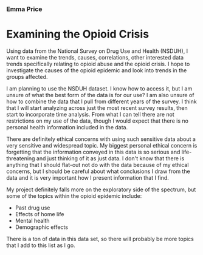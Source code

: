 ### Emma Price

# Examining the Opioid Crisis

Using data from the National Survey on Drug Use and Health (NSDUH), I want to examine the trends, causes, correlations, other interested data trends specifically relating to opioid abuse and the opioid crisis. I hope to investigate the causes of the opioid epidemic and look into trends in the groups affected.

I am planning to use the NSDUH dataset. I know how to access it, but I am unsure of what the best form of the data is for our use? I am also unsure of how to combine the data that I pull from different years of the survey. I think that I will start analyzing across just the most recent survey results, then start to incorporate time analysis. From what I can tell there are not restrictions on my use of the data, though I would expect that there is no personal health information included in the data.

There are definitely ethical concerns with using such sensitive data about a very sensitive and widespread topic. My biggest personal ethical concern is forgetting that the information conveyed in this data is so serious and life-threatening and just thinking of it as just data. I don't know that there is anything that I should flat-out not do with the data because of my ethical concerns, but I should be careful about what conclusions I draw from the data and it is very important how I present information that I find.

My project definitely falls more on the exploratory side of the spectrum, but some of the topics within the opioid epidemic include:
- Past drug use
- Effects of home life
- Mental health
- Demographic effects

There is a ton of data in this data set, so there will probably be more topics that I add to this list as I go.
